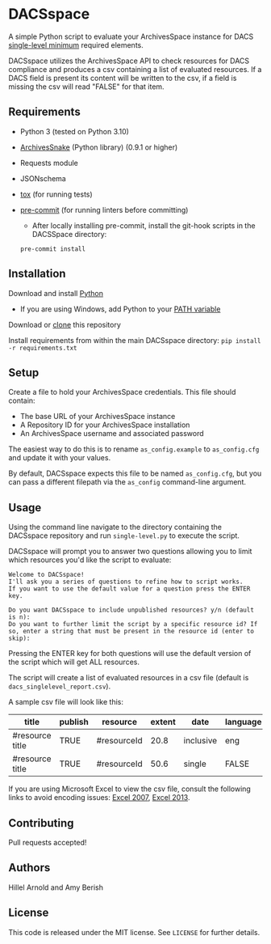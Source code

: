 # DACSspace

A simple Python script to evaluate your ArchivesSpace instance for DACS [single-level minimum](http://www2.archivists.org/standards/DACS/part_I/chapter_1) required elements.

DACSspace utilizes the ArchivesSpace API to check resources for DACS compliance and produces a csv containing a list of evaluated resources. If a DACS field is present its content will be written to the csv, if a field is missing the csv will read "FALSE" for that item.

## Requirements

*   Python 3 (tested on Python 3.10)
*   [ArchivesSnake](https://github.com/archivesspace-labs/ArchivesSnake) (Python library) (0.9.1 or higher)
*   Requests module
*   JSONschema
*   [tox](https://tox.readthedocs.io/) (for running tests)
*   [pre-commit](https://pre-commit.com/) (for running linters before committing)
    *   After locally installing pre-commit, install the git-hook scripts in the DACSSpace directory:

    ```
    pre-commit install
    ```  

## Installation

Download and install [Python](https://www.python.org/downloads/)

* If you are using Windows, add Python to your [PATH variable](https://docs.python.org/2/using/windows.html)

Download or [clone](https://docs.github.com/en/repositories/creating-and-managing-repositories/cloning-a-repository) this repository

Install requirements from within the main DACSspace directory: ```pip install -r requirements.txt```

## Setup

Create a file to hold your ArchivesSpace credentials. This file should contain:
* The base URL of your ArchivesSpace instance
* A Repository ID for your ArchivesSpace installation
* An ArchivesSpace username and associated password

The easiest way to do this is to rename `as_config.example` to `as_config.cfg`
and update it with your values.

By default, DACSspace expects this file to be named `as_config.cfg`, but you can
pass a different filepath via the `as_config` command-line argument.  


## Usage

Using the command line navigate to the directory containing the DACSspace repository and run `single-level.py` to execute the script.

DACSspace will prompt you to answer two questions allowing you to limit which resources you'd like the script to evaluate:

```
Welcome to DACSspace!
I'll ask you a series of questions to refine how to script works.
If you want to use the default value for a question press the ENTER key.

Do you want DACSspace to include unpublished resources? y/n (default is n):
Do you want to further limit the script by a specific resource id? If so, enter a string that must be present in the resource id (enter to skip):
```

Pressing the ENTER key for both questions will use the default version of the script which will get ALL resources.

The script will create a list of evaluated resources in a csv file (default is `dacs_singlelevel_report.csv`).

A sample csv file will look like this:

| title | publish | resource | extent | date| language | repository | creator | scope | restrictions
|---|---|---|---|---|---|---|---|---|---|
| #resource title | TRUE | #resourceId | 20.8 | inclusive|  eng   | #NameofRepository | FALSE | #scopenote| #accessrestriction
| #resource title | TRUE | #resourceId | 50.6 | single   |  FALSE | #NameofRepository | #creator | FALSE| FALSE

If you are using Microsoft Excel to view the csv file, consult the following links to avoid encoding issues: [Excel 2007](https://www.itg.ias.edu/content/how-import-csv-file-uses-utf-8-character-encoding-0), [Excel 2013](https://www.itg.ias.edu/node/985).

## Contributing

Pull requests accepted!

## Authors

Hillel Arnold and Amy Berish

## License

This code is released under the MIT license. See `LICENSE` for further details.
